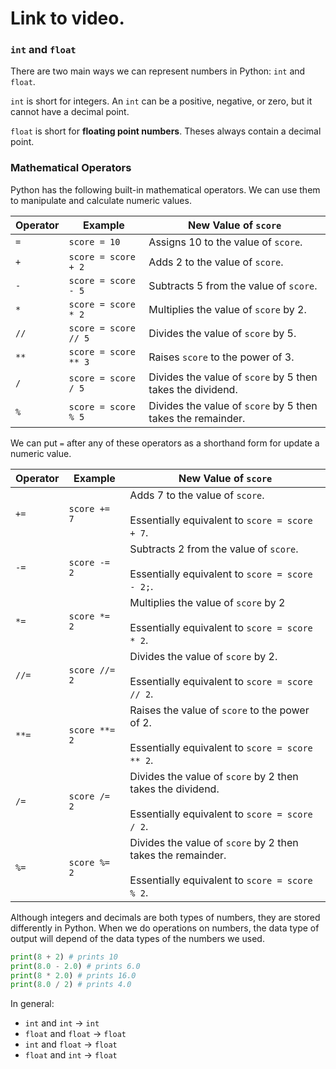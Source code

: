 # Link to video.

### `int` and `float`

There are two main ways we can represent numbers in Python: `int` and `float`.

`int` is short for integers. An `int` can be a positive, negative, or zero, but it cannot have a decimal point.

`float` is short for **floating point numbers**. Theses always contain a decimal point.


### Mathematical Operators

Python has the following built-in mathematical operators. We can use them to manipulate and calculate numeric values.

| Operator | Example | New Value of `score` |
| --- | --- | --- |
| `=` | `score = 10` | Assigns 10 to the value of `score`. |
| `+`  | `score = score + 2` | Adds 2 to the value of `score`. |
| `-`  | `score = score - 5` | Subtracts 5 from the value of `score`. |
| `*` | `score = score * 2` | Multiplies the value of `score` by 2. |
| `//` | `score = score // 5` | Divides the value of `score` by 5. |
| `**` | `score = score ** 3` | Raises `score` to the power of 3. |
| `/`  | `score = score / 5` | Divides the value of `score` by 5 then takes the dividend. |
| `%` | `score = score % 5` | Divides the value of `score` by 5 then takes the remainder. |

We can put `=` after any of these operators as a shorthand form for update a numeric value.

| Operator | Example | New Value of `score` |
| --- | --- | --- |
| `+=` | `score += 7` | Adds 7 to the value of `score`.<br><br/>Essentially equivalent to `score = score + 7`. |
| `-=` | `score -= 2` | Subtracts 2 from the value of `score`.<br><br/>Essentially equivalent to `score = score - 2;`. |
| `*=` | `score *= 2` | Multiplies the value of `score` by 2<br><br/> Essentially equivalent to `score = score * 2`. |
| `//=` | `score //= 2` | Divides the value of `score` by 2.<br><br/>Essentially equivalent to `score = score // 2`. |
| `**=` | `score **= 2` | Raises the value of `score` to the power of 2.<br><br/>Essentially equivalent to `score = score ** 2`. |
| `/=` | `score /= 2` | Divides the value of `score` by 2 then takes the dividend.<br><br/>Essentially equivalent to `score = score / 2`. |
| `%=` | `score %= 2` | Divides the value of `score` by 2 then takes the remainder.<br><br/>Essentially equivalent to `score = score % 2`. |

Although integers and decimals are both types of numbers, they are stored differently in Python. When we do operations on numbers, the data type of output will depend of the data types of the numbers we used.

```python
print(8 + 2) # prints 10
print(8.0 - 2.0) # prints 6.0
print(8 * 2.0) # prints 16.0
print(8.0 / 2) # prints 4.0
```

In general:
* `int` and `int` → `int`
* `float` and `float` → `float`
* `int` and `float` → `float`
* `float` and `int` → `float`
